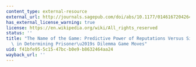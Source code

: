 ```yaml
---
content_type: external-resource
external_url: http://journals.sagepub.com/doi/abs/10.1177/0146167204264004
has_external_license_warning: true
license: https://en.wikipedia.org/wiki/All_rights_reserved
status: ''
title: "The Name of the Game: Predictive Power of Reputations Versus Situational Labels\
  \ in Determining Prisoner\u2019s Dilemma Game Moves"
uid: f41bfe95-5c15-47bc-b0e9-b8632464aa24
wayback_url: ''
---
```


